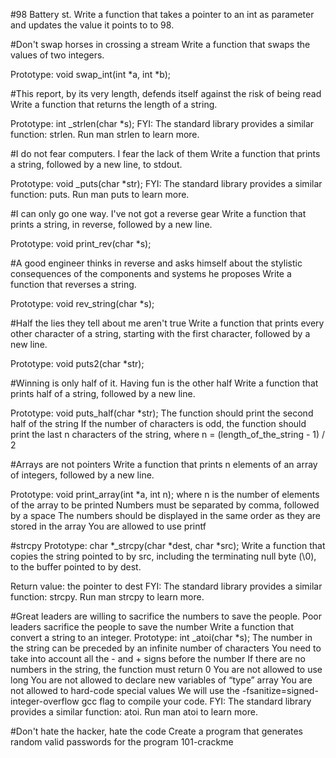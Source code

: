 #98 Battery st.
Write a function that takes a pointer to an int as parameter and updates the value it points to to 98.

#Don't swap horses in crossing a stream
Write a function that swaps the values of two integers.

Prototype: void swap_int(int *a, int *b);

#This report, by its very length, defends itself against the risk of being read
Write a function that returns the length of a string.

Prototype: int _strlen(char *s); FYI: The standard library provides a similar function: strlen. Run man strlen to learn more.

#I do not fear computers. I fear the lack of them
Write a function that prints a string, followed by a new line, to stdout.

Prototype: void _puts(char *str); FYI: The standard library provides a similar function: puts. Run man puts to learn more.

#I can only go one way. I've not got a reverse gear
Write a function that prints a string, in reverse, followed by a new line.

Prototype: void print_rev(char *s);

#A good engineer thinks in reverse and asks himself about the stylistic consequences of the components and systems he proposes
Write a function that reverses a string.

Prototype: void rev_string(char *s);

#Half the lies they tell about me aren't true
Write a function that prints every other character of a string, starting with the first character, followed by a new line.

Prototype: void puts2(char *str);

#Winning is only half of it. Having fun is the other half
Write a function that prints half of a string, followed by a new line.

Prototype: void puts_half(char *str); The function should print the second half of the string If the number of characters is odd, the function should print the last n characters of the string, where n = (length_of_the_string - 1) / 2

#Arrays are not pointers
Write a function that prints n elements of an array of integers, followed by a new line.

Prototype: void print_array(int *a, int n); where n is the number of elements of the array to be printed Numbers must be separated by comma, followed by a space The numbers should be displayed in the same order as they are stored in the array You are allowed to use printf

#strcpy
Prototype: char *_strcpy(char *dest, char *src); Write a function that copies the string pointed to by src, including the terminating null byte (\0), to the buffer pointed to by dest.

Return value: the pointer to dest FYI: The standard library provides a similar function: strcpy. Run man strcpy to learn more.

#Great leaders are willing to sacrifice the numbers to save the people. Poor leaders sacrifice the people to save the number Write a function that convert a string to an integer.
Prototype: int _atoi(char *s); The number in the string can be preceded by an infinite number of characters You need to take into account all the - and + signs before the number If there are no numbers in the string, the function must return 0 You are not allowed to use long You are not allowed to declare new variables of “type” array You are not allowed to hard-code special values We will use the -fsanitize=signed-integer-overflow gcc flag to compile your code. FYI: The standard library provides a similar function: atoi. Run man atoi to learn more.

#Don't hate the hacker, hate the code
Create a program that generates random valid passwords for the program 101-crackme
